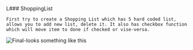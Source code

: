 L### ShoppingList

``First try to create a Shopping List which has 5 hard coded list, allows you to add new list, delete it. It also has checkbox
function which will move item to done if checked or vise-versa.``

![Final-looks something like this](https://github.com/Codefeak/ShoppingList/shoppingList.png)
